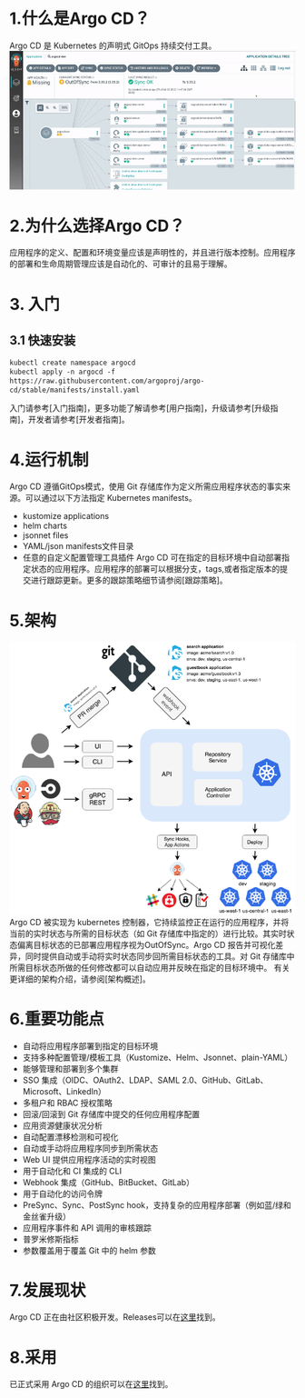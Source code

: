 # 1.什么是Argo CD？
Argo CD 是 Kubernetes 的声明式 GitOps 持续交付工具。
![Alt text](images/image.png)
# 2.为什么选择Argo CD？
应用程序的定义、配置和环境变量应该是声明性的，并且进行版本控制。应用程序的部署和生命周期管理应该是自动化的、可审计的且易于理解。
# 3. 入门
## 3.1 快速安装
```shell
kubectl create namespace argocd
kubectl apply -n argocd -f https://raw.githubusercontent.com/argoproj/argo-cd/stable/manifests/install.yaml
```
入门请参考[入门指南]，更多功能了解请参考[用户指南]，升级请参考[升级指南]，开发者请参考[开发者指南]。
# 4.运行机制
Argo CD 遵循GitOps模式，使用 Git 存储库作为定义所需应用程序状态的事实来源。可以通过以下方法指定 Kubernetes manifests。
* kustomize applications
* helm charts
* jsonnet files
* YAML/json manifests文件目录
* 任意的自定义配置管理工具插件
Argo CD 可在指定的目标环境中自动部署指定状态的应用程序。应用程序的部署可以根据分支，tags,或者指定版本的提交进行跟踪更新。更多的跟踪策略细节请参阅[跟踪策略]。
# 5.架构
![Alt text](images/2Architecture.png)
Argo CD 被实现为 kubernetes 控制器，它持续监控正在运行的应用程序，并将当前的实时状态与所需的目标状态（如 Git 存储库中指定的）进行比较。其实时状态偏离目标状态的已部署应用程序视为OutOfSync。Argo CD 报告并可视化差异，同时提供自动或手动将实时状态同步回所需目标状态的工具。对 Git 存储库中所需目标状态所做的任何修改都可以自动应用并反映在指定的目标环境中。
有关更详细的架构介绍，请参阅[架构概述]。
# 6.重要功能点
* 自动将应用程序部署到指定的目标环境
* 支持多种配置管理/模板工具（Kustomize、Helm、Jsonnet、plain-YAML）
* 能够管理和部署到多个集群
* SSO 集成（OIDC、OAuth2、LDAP、SAML 2.0、GitHub、GitLab、Microsoft、LinkedIn）
* 多租户和 RBAC 授权策略
* 回滚/回滚到 Git 存储库中提交的任何应用程序配置
* 应用资源健康状况分析
* 自动配置漂移检测和可视化
* 自动或手动将应用程序同步到所需状态
* Web UI 提供应用程序活动的实时视图
* 用于自动化和 CI 集成的 CLI
* Webhook 集成（GitHub、BitBucket、GitLab）
* 用于自动化的访问令牌
* PreSync、Sync、PostSync hook，支持复杂的应用程序部署（例如蓝/绿和金丝雀升级）
* 应用程序事件和 API 调用的审核跟踪
* 普罗米修斯指标
* 参数覆盖用于覆盖 Git 中的 helm 参数

# 7.发展现状
Argo CD 正在由社区积极开发。Releases可以在[这里](https://github.com/argoproj/argo-cd/releases)找到。
# 8.采用
已正式采用 Argo CD 的组织可以在[这里](https://github.com/argoproj/argo-cd/blob/master/USERS.md)找到。